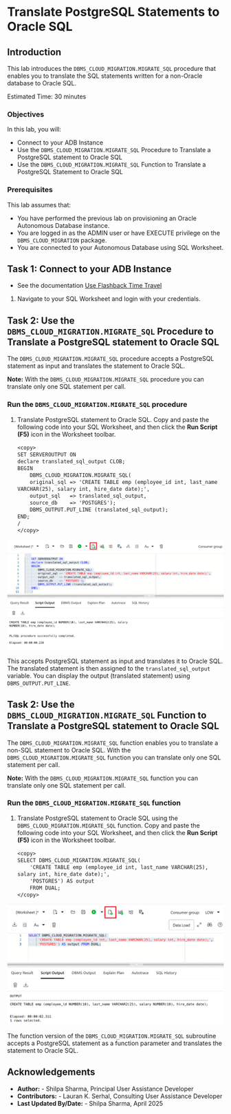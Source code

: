 ﻿
# Translate PostgreSQL Statements to Oracle SQL

## **Introduction**
This lab introduces the `DBMS_CLOUD_MIGRATION.MIGRATE_SQL` procedure that enables you to translate the SQL statements written for a non-Oracle database to Oracle SQL.

Estimated Time: 30 minutes


### **Objectives**

In this lab, you will:
- Connect to your ADB Instance
- Use the `DBMS_CLOUD_MIGRATION.MIGRATE_SQL` Procedure to Translate a PostgreSQL statement to Oracle SQL
- Use the `DBMS_CLOUD_MIGRATION.MIGRATE_SQL` Function to Translate a PostgreSQL Statement to Oracle SQL

### **Prerequisites**

This lab assumes that:

- You have performed the previous lab on provisioning an Oracle Autonomous Database instance.
- You are logged in as the ADMIN user or have EXECUTE privilege on the `DBMS_CLOUD_MIGRATION` package.
- You are connected to your Autonomous Database using SQL Worksheet.

## Task 1: Connect to your ADB Instance

- See the documentation [Use Flashback Time Travel](https://docs.oracle.com/en/cloud/paas/autonomous-database/adbsa/flashback-time-travel-autononomous.html#GUID-A98E1F8B-FAE4-4FFF-955D-3A0E5F8EBC4A)

1. Navigate to your SQL Worksheet and login with your credentials.

## Task 2: Use the `DBMS_CLOUD_MIGRATION.MIGRATE_SQL` Procedure to Translate a PostgreSQL statement to Oracle SQL

The `DBMS_CLOUD_MIGRATION.MIGRATE_SQL` procedure accepts a PostgreSQL statement as input and translates the statement to Oracle SQL.

**Note:**  With the `DBMS_CLOUD_MIGRATION.MIGRATE_SQL` procedure you can translate only one SQL statement per call.

### Run the `DBMS_CLOUD_MIGRATION.MIGRATE_SQL` procedure

1. Translate PostgreSQL statement to Oracle SQL. Copy and paste the following code into your SQL Worksheet, and then click the **Run Script (F5)** icon in the Worksheet toolbar.

    ```
    <copy>
    SET SERVEROUTPUT ON
    declare translated_sql_output CLOB;
    BEGIN
        DBMS_CLOUD_MIGRATION.MIGRATE_SQL(
        original_sql => 'CREATE TABLE emp (employee_id int, last_name VARCHAR(25), salary int, hire_date date);',
        output_sql   => translated_sql_output,
        source_db    => 'POSTGRES');
        DBMS_OUTPUT.PUT_LINE (translated_sql_output);
    END;
    /
    </copy>
    ```
  ![Use DBMS_CLOUD_MIGRATION.MIGRATE_SQL Procedure](images/migrate-sql-procedure.png)

  This accepts PostgreSQL statement as input and translates it to Oracle SQL. The translated statement is then assigned to the `translated_sql_output` variable.
  You can display the output (translated statement) using `DBMS_OUTPUT.PUT_LINE`.

## Task 2: Use the `DBMS_CLOUD_MIGRATION.MIGRATE_SQL` Function to Translate a PostgreSQL statement to Oracle SQL

The `DBMS_CLOUD_MIGRATION.MIGRATE_SQL` function  enables you to translate a non-SQL statement to Oracle SQL. With the `DBMS_CLOUD_MIGRATION.MIGRATE_SQL` function you can translate only one SQL statement per call.

**Note:**  With the `DBMS_CLOUD_MIGRATION.MIGRATE_SQL` function you can translate only one SQL statement per call.

### Run the `DBMS_CLOUD_MIGRATION.MIGRATE_SQL` function

1. Translate PostgreSQL statement to Oracle SQL using the `DBMS_CLOUD_MIGRATION.MIGRATE_SQL` function. Copy and paste the following code into your SQL Worksheet, and then click the **Run Script (F5)** icon in the Worksheet toolbar.

    ```
    <copy>
    SELECT DBMS_CLOUD_MIGRATION.MIGRATE_SQL(
        'CREATE TABLE emp (employee_id int, last_name VARCHAR(25), salary int, hire_date date);',
        'POSTGRES') AS output
        FROM DUAL;
    </copy>
    ```
  ![Use DBMS_CLOUD_MIGRATION.MIGRATE_SQL Procedure](images/migrate-sql-function.png)

The function version of the `DBMS_CLOUD_MIGRATION.MIGRATE_SQL` subroutine accepts a PostgreSQL statement as a function parameter and translates the statement to Oracle SQL.

## Acknowledgements

- **Author:**       - Shilpa Sharma, Principal User Assistance Developer
- **Contributors:** - Lauran K. Serhal, Consulting User Assistance Developer
- **Last Updated By/Date:** - Shilpa Sharma, April 2025